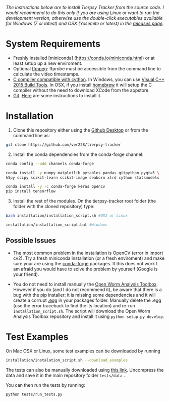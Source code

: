*The instructions below are to install Tierpsy Tracker from the source code. I would recommend to do this only if you are using Linux or want to run the development version, otherwise use the double-click executables available for Windows (7 or latest) and OSX (Yosemite or latest) in the [releases page](https://github.com/ver228/tierpsy-tracker/releases).*

# System Requirements 
- Freshly installed [miniconda] (https://conda.io/miniconda.html) or at least setup up a new enviroment.
- Optional [ffmpeg](https://ffmpeg.org/download.html): ffprobe must be accessible from the command line to calculate the video timestamps.
- [C compiler compatible with cython](http://cython.readthedocs.io/en/latest/src/quickstart/install.html). In Windows, you can use [Visual C++ 2015 Build Tools](http://landinghub.visualstudio.com/visual-cpp-build-tools). In OSX, if you install [homebrew](https://brew.sh/) it will setup the C compiler without the need to download XCode from the appstore. 
- [Git](https://git-scm.com/). [Here](https://gist.github.com/derhuerst/1b15ff4652a867391f03) are some instructions to install it.

# Installation

1. Clone this repository either using the [Github Desktop](https://desktop.github.com/) or from the command line as:

```bash
git clone https://github.com/ver228/tierpsy-tracker
```
 
2. Install the conda dependencies from the conda-forge channel:

```bash
conda config --add channels conda-forge 

conda install -y numpy matplotlib pytables pandas gitpython pyqt=5 \
h5py scipy scikit-learn scikit-image seaborn xlrd cython statsmodels

conda install -y -c conda-forge keras opencv
pip install tensorflow 
```

3. Install the rest of the modules. On the tierpsy-tracker root folder (the folder with the cloned repository) type:

```bash
bash installation/installation_script.sh #OSX or Linux

installation/installation_script.bat #Windows
```

## Possible Issues
- The most common problem in the installation is OpenCV (error in import cv2). Try a fresh miniconda installation (or a fresh enviroment) and make sure your are using the [conda-forge](https://conda-forge.org/) packages. It this does not work I am afraid you would have to solve the problem by yourself (Google is your friend).

- You do not need to install manually the [Open Worm Analysis Toolbox](https://github.com/openworm/open-worm-analysis-toolbox). However if you do (and I do not recommend it), be aware that there is a bug with the pip installer: it is missing some dependencies and it will create a corrupt [.egg](https://stackoverflow.com/questions/2051192/what-is-a-python-egg) in your packages folder. Manually delete the .egg (use the error traceback to find the its location) and re-run `installation_script.sh`. The script will download the Open Worm Analysis Toolbox repository and install it using `python setup.py develop`. 


# Test Examples
On Mac OSX or Linux, some test examples can be downloaded by running 

```bash
installation/instalation_script.sh --download_examples
```

The tests can also be manually downloaded using [this link](https://imperiallondon-my.sharepoint.com/personal/ajaver_ic_ac_uk/_layouts/15/guestaccess.aspx?guestaccesstoken=ldZ18fLY%2bzlu7XuO9mbKVdyiKoH4naiesqiLXWU4vGQ%3d&docid=0cec4e52f4ccf4d5b8bb3a737020fc12f&rev=1). Uncompress the data and save it in the main repository folder `tests/data` .

You can then run the tests by running: 

```bash
python tests/run_tests.py
```
